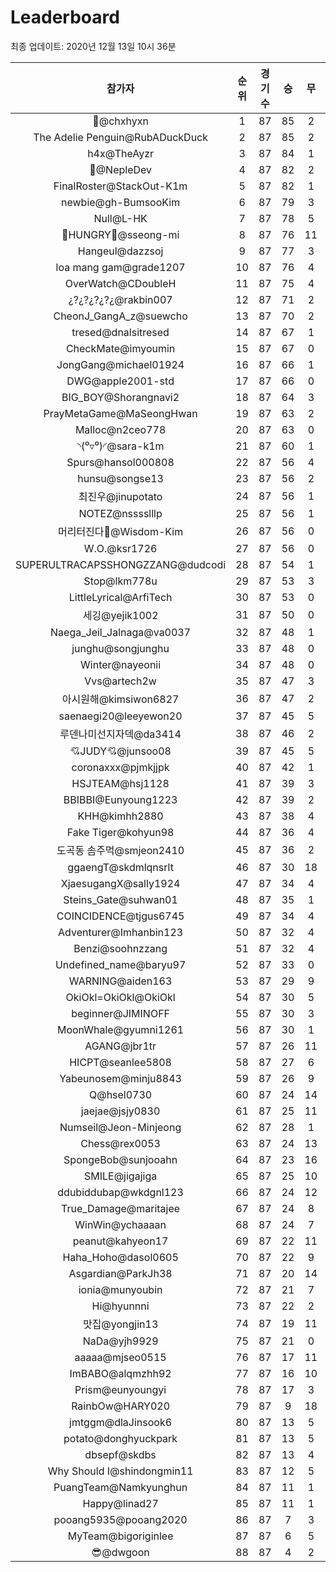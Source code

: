 # Leaderboard
최종 업데이트: 2020년 12월 13일 10시 36분




| 참가자 | 순위 | 경기수 | 승 | 무 | 패 | 승점 |
|:---:|:---:|:---:|:---:|:---:|:---:|:---:|
| 👑@chxhyxn | 1 | 87 | 85 | 2 | 0 | 257 |
| The Adelie Penguin@RubADuckDuck | 2 | 87 | 85 | 2 | 0 | 257 |
| h4x@TheAyzr | 3 | 87 | 84 | 1 | 2 | 253 |
| 🥈@NepleDev | 4 | 87 | 82 | 2 | 3 | 248 |
| FinalRoster@StackOut-K1m | 5 | 87 | 82 | 1 | 4 | 247 |
| newbie@gh-BumsooKim | 6 | 87 | 79 | 3 | 5 | 240 |
| Null@L-HK | 7 | 87 | 78 | 5 | 4 | 239 |
| 🍗HUNGRY🍗@sseong-mi | 8 | 87 | 76 | 11 | 0 | 239 |
| Hangeul@dazzsoj | 9 | 87 | 77 | 3 | 7 | 234 |
| loa mang gam@grade1207 | 10 | 87 | 76 | 4 | 7 | 232 |
| OverWatch@CDoubleH | 11 | 87 | 75 | 4 | 8 | 229 |
| ¿?¿?¿?¿?¿@rakbin007 | 12 | 87 | 71 | 2 | 14 | 215 |
| CheonJ_GangA_z@suewcho | 13 | 87 | 70 | 2 | 15 | 212 |
| tresed@dnalsitresed | 14 | 87 | 67 | 1 | 19 | 202 |
| CheckMate@imyoumin | 15 | 87 | 67 | 0 | 20 | 201 |
| JongGang@michael01924 | 16 | 87 | 66 | 1 | 20 | 199 |
| DWG@apple2001-std | 17 | 87 | 66 | 0 | 21 | 198 |
| BIG_BOY@Shorangnavi2 | 18 | 87 | 64 | 3 | 20 | 195 |
| PrayMetaGame@MaSeongHwan | 19 | 87 | 63 | 2 | 22 | 191 |
| Malloc@n2ceo778 | 20 | 87 | 63 | 0 | 24 | 189 |
| ◝(⁰▿⁰)◜@sara-k1m | 21 | 87 | 60 | 1 | 26 | 181 |
| Spurs@hansol000808 | 22 | 87 | 56 | 4 | 27 | 172 |
| hunsu@songse13 | 23 | 87 | 56 | 2 | 29 | 170 |
| 최진우@jinupotato | 24 | 87 | 56 | 1 | 30 | 169 |
| NOTEZ@nsssslllp | 25 | 87 | 56 | 1 | 30 | 169 |
| 머리터진다🤯@Wisdom-Kim | 26 | 87 | 56 | 0 | 31 | 168 |
| W.O.@ksr1726 | 27 | 87 | 56 | 0 | 31 | 168 |
| SUPERULTRACAPSSHONGZZANG@dudcodi | 28 | 87 | 54 | 1 | 32 | 163 |
| Stop@lkm778u | 29 | 87 | 53 | 3 | 31 | 162 |
| LittleLyrical@ArfiTech | 30 | 87 | 53 | 0 | 34 | 159 |
| 세깅@yejik1002 | 31 | 87 | 50 | 0 | 37 | 150 |
| Naega_Jeil_Jalnaga@va0037 | 32 | 87 | 48 | 1 | 38 | 145 |
| junghu@songjunghu | 33 | 87 | 48 | 0 | 39 | 144 |
| Winter@nayeonii | 34 | 87 | 48 | 0 | 39 | 144 |
| Vvs@artech2w | 35 | 87 | 47 | 3 | 37 | 144 |
| 아시원해@kimsiwon6827 | 36 | 87 | 47 | 2 | 38 | 143 |
| saenaegi20@leeyewon20 | 37 | 87 | 45 | 5 | 37 | 140 |
| 루덴나미선지자덱@da3414 | 38 | 87 | 46 | 2 | 39 | 140 |
| 💘JUDY💘@junsoo08 | 39 | 87 | 45 | 5 | 37 | 140 |
| coronaxxx@pjmkjjpk | 40 | 87 | 42 | 1 | 44 | 127 |
| HSJTEAM@hsj1128 | 41 | 87 | 39 | 3 | 45 | 120 |
| BBIBBI@Eunyoung1223 | 42 | 87 | 39 | 2 | 46 | 119 |
| KHH@kimhh2880 | 43 | 87 | 38 | 4 | 45 | 118 |
| Fake Tiger@kohyun98 | 44 | 87 | 36 | 4 | 47 | 112 |
| 도곡동 솜주먹@smjeon2410 | 45 | 87 | 36 | 2 | 49 | 110 |
| ggaengT@skdmlqnsrlt | 46 | 87 | 30 | 18 | 39 | 108 |
| XjaesugangX@sally1924 | 47 | 87 | 34 | 4 | 49 | 106 |
| Steins_Gate@suhwan01 | 48 | 87 | 35 | 1 | 51 | 106 |
| COINCIDENCE@tjgus6745 | 49 | 87 | 34 | 4 | 49 | 106 |
| Adventurer@Imhanbin123 | 50 | 87 | 32 | 4 | 51 | 100 |
| Benzi@soohnzzang | 51 | 87 | 32 | 4 | 51 | 100 |
| Undefined_name@baryu97 | 52 | 87 | 33 | 0 | 54 | 99 |
| WARNING@aiden163 | 53 | 87 | 29 | 9 | 49 | 96 |
| OkiOkl=OkiOkl@OkiOkl | 54 | 87 | 30 | 5 | 52 | 95 |
| beginner@JIMINOFF | 55 | 87 | 30 | 3 | 54 | 93 |
| MoonWhale@gyumni1261 | 56 | 87 | 30 | 1 | 56 | 91 |
| AGANG@jbr1tr | 57 | 87 | 26 | 11 | 50 | 89 |
| HICPT@seanlee5808 | 58 | 87 | 27 | 6 | 54 | 87 |
| Yabeunosem@minju8843 | 59 | 87 | 26 | 9 | 52 | 87 |
| Q@hsel0730 | 60 | 87 | 24 | 14 | 49 | 86 |
| jaejae@jsjy0830 | 61 | 87 | 25 | 11 | 51 | 86 |
| Numseil@Jeon-Minjeong | 62 | 87 | 28 | 1 | 58 | 85 |
| Chess@rex0053 | 63 | 87 | 24 | 13 | 50 | 85 |
| SpongeBob@sunjooahn | 64 | 87 | 23 | 16 | 48 | 85 |
| SMILE@jigajiga | 65 | 87 | 25 | 10 | 52 | 85 |
| ddubiddubap@wkdgnl123 | 66 | 87 | 24 | 12 | 51 | 84 |
| True_Damage@maritajee | 67 | 87 | 24 | 8 | 55 | 80 |
| WinWin@ychaaaan | 68 | 87 | 24 | 7 | 56 | 79 |
| peanut@kahyeon17 | 69 | 87 | 22 | 11 | 54 | 77 |
| Haha_Hoho@dasol0605 | 70 | 87 | 22 | 9 | 56 | 75 |
| Asgardian@ParkJh38 | 71 | 87 | 20 | 14 | 53 | 74 |
| ionia@munyoubin | 72 | 87 | 21 | 7 | 59 | 70 |
| Hi@hyunnni | 73 | 87 | 22 | 2 | 63 | 68 |
| 맛집@yongjin13 | 74 | 87 | 19 | 11 | 57 | 68 |
| NaDa@yjh9929 | 75 | 87 | 21 | 0 | 66 | 63 |
| aaaaa@mjseo0515 | 76 | 87 | 17 | 11 | 59 | 62 |
| ImBABO@alqmzhh92 | 77 | 87 | 16 | 10 | 61 | 58 |
| Prism@eunyoungyi | 78 | 87 | 17 | 3 | 67 | 54 |
| RainbOw@HARY020 | 79 | 87 | 9 | 18 | 60 | 45 |
| jmtggm@dlaJinsook6 | 80 | 87 | 13 | 5 | 69 | 44 |
| potato@donghyuckpark | 81 | 87 | 13 | 5 | 69 | 44 |
| dbsepf@skdbs | 82 | 87 | 13 | 4 | 70 | 43 |
| Why Should I@shindongmin11 | 83 | 87 | 12 | 5 | 70 | 41 |
| PuangTeam@Namkyunghun | 84 | 87 | 11 | 1 | 75 | 34 |
| Happy@linad27 | 85 | 87 | 11 | 1 | 75 | 34 |
| pooang5935@pooang2020 | 86 | 87 | 7 | 3 | 77 | 24 |
| MyTeam@bigoriginlee | 87 | 87 | 6 | 5 | 76 | 23 |
| 😎@dwgoon | 88 | 87 | 4 | 2 | 81 | 14 |